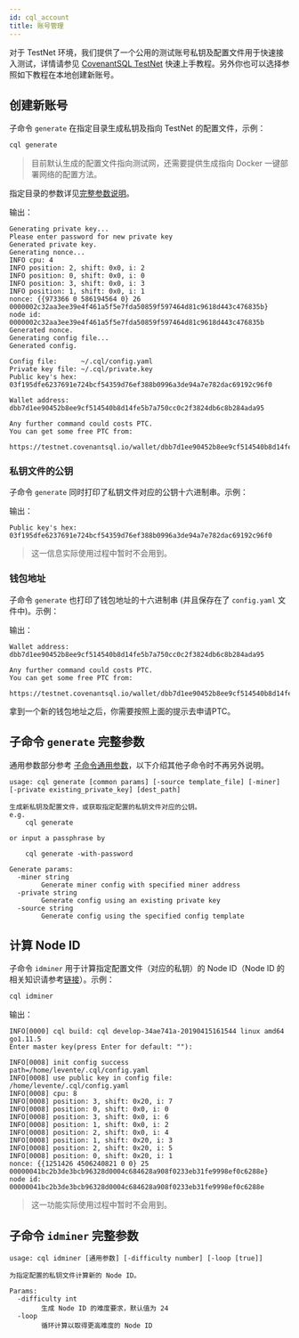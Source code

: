 ```yaml
---
id: cql_account
title: 账号管理
---
```


对于 TestNet 环境，我们提供了一个公用的测试账号私钥及配置文件用于快速接入测试，详情请参见 [CovenantSQL TestNet](quickstart) 快速上手教程。另外你也可以选择参照如下教程在本地创建新账号。

## 创建新账号

子命令 `generate` 在指定目录生成私钥及指向 TestNet 的配置文件，示例：

```bash
cql generate
```

> 目前默认生成的配置文件指向测试网，还需要提供生成指向 Docker 一键部署网络的配置方法。

指定目录的参数详见[完整参数说明](#子命令-generate-完整参数)。

输出：

    Generating private key...
    Please enter password for new private key
    Generated private key.
    Generating nonce...
    INFO cpu: 4
    INFO position: 2, shift: 0x0, i: 2
    INFO position: 0, shift: 0x0, i: 0
    INFO position: 3, shift: 0x0, i: 3
    INFO position: 1, shift: 0x0, i: 1
    nonce: {{973366 0 586194564 0} 26 0000002c32aa3ee39e4f461a5f5e7fda50859f597464d81c9618d443c476835b}
    node id: 0000002c32aa3ee39e4f461a5f5e7fda50859f597464d81c9618d443c476835b
    Generated nonce.
    Generating config file...
    Generated config.

    Config file:      ~/.cql/config.yaml
    Private key file: ~/.cql/private.key
    Public key's hex: 03f195dfe6237691e724bcf54359d76ef388b0996a3de94a7e782dac69192c96f0

    Wallet address: dbb7d1ee90452b8ee9cf514540b8d14fe5b7a750cc0c2f3824db6c8b284ada95

    Any further command could costs PTC.
    You can get some free PTC from:
    	https://testnet.covenantsql.io/wallet/dbb7d1ee90452b8ee9cf514540b8d14fe5b7a750cc0c2f3824db6c8b284ada95


### 私钥文件的公钥

子命令 `generate` 同时打印了私钥文件对应的公钥十六进制串。示例：

输出：

    Public key's hex: 03f195dfe6237691e724bcf54359d76ef388b0996a3de94a7e782dac69192c96f0

> 这一信息实际使用过程中暂时不会用到。

### 钱包地址

子命令 `generate` 也打印了钱包地址的十六进制串 (并且保存在了 `config.yaml` 文件中)。示例：

输出：

    Wallet address: dbb7d1ee90452b8ee9cf514540b8d14fe5b7a750cc0c2f3824db6c8b284ada95

    Any further command could costs PTC.
    You can get some free PTC from:
    	https://testnet.covenantsql.io/wallet/dbb7d1ee90452b8ee9cf514540b8d14fe5b7a750cc0c2f3824db6c8b284ada95

拿到一个新的钱包地址之后，你需要按照上面的提示去申请PTC。


## 子命令 `generate` 完整参数

通用参数部分参考 [子命令通用参数](cql_intro#子命令通用参数)，以下介绍其他子命令时不再另外说明。

    usage: cql generate [common params] [-source template_file] [-miner] [-private existing_private_key] [dest_path]

    生成新私钥及配置文件，或获取指定配置的私钥文件对应的公钥。
    e.g.
        cql generate

    or input a passphrase by

        cql generate -with-password

    Generate params:
      -miner string
        	Generate miner config with specified miner address
      -private string
        	Generate config using an existing private key
      -source string
        	Generate config using the specified config template

## 计算 Node ID

子命令 `idminer` 用于计算指定配置文件（对应的私钥）的 Node ID（Node ID 的相关知识请参考[链接](terms#Node-ID)）。示例：

```bash
cql idminer
```

输出：

    INFO[0000] cql build: cql develop-34ae741a-20190415161544 linux amd64 go1.11.5
    Enter master key(press Enter for default: ""):

    INFO[0008] init config success                           path=/home/levente/.cql/config.yaml
    INFO[0008] use public key in config file: /home/levente/.cql/config.yaml
    INFO[0008] cpu: 8
    INFO[0008] position: 3, shift: 0x20, i: 7
    INFO[0008] position: 0, shift: 0x0, i: 0
    INFO[0008] position: 3, shift: 0x0, i: 6
    INFO[0008] position: 1, shift: 0x0, i: 2
    INFO[0008] position: 2, shift: 0x0, i: 4
    INFO[0008] position: 1, shift: 0x20, i: 3
    INFO[0008] position: 2, shift: 0x20, i: 5
    INFO[0008] position: 0, shift: 0x20, i: 1
    nonce: {{1251426 4506240821 0 0} 25 00000041bc2b3de3bcb96328d0004c684628a908f0233eb31fe9998ef0c6288e}
    node id: 00000041bc2b3de3bcb96328d0004c684628a908f0233eb31fe9998ef0c6288e

> 这一功能实际使用过程中暂时不会用到。

## 子命令 `idminer` 完整参数

    usage: cql idminer [通用参数] [-difficulty number] [-loop [true]]

    为指定配置的私钥文件计算新的 Node ID。

    Params:
      -difficulty int
            生成 Node ID 的难度要求，默认值为 24
      -loop
            循环计算以取得更高难度的 Node ID
